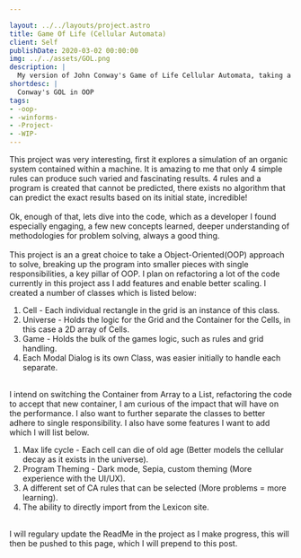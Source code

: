 ```yaml
---

layout: ../../layouts/project.astro
title: Game Of Life (Cellular Automata)
client: Self
publishDate: 2020-03-02 00:00:00
img: ../../assets/GOL.png
description: |
  My version of John Conway's Game of Life Cellular Automata, taking a heavily Object-Oriented approach. (WIP)
shortdesc: |
  Conway's GOL in OOP
tags:
- -oop- 
- -winforms-
- -Project-
- -WIP-
---
```


This project was very interesting, first it explores a simulation of an organic system contained within a machine.
It is amazing to me that only 4 simple rules can produce such varied and fascinating results. 4 rules and a program is created that cannot be predicted, there exists no algorithm that can predict the exact results based on its initial state, incredible!
\
\
Ok, enough of that, lets dive into the code, which as a developer I found especially engaging, a few new concepts learned, deeper understanding of methodologies for problem solving, always a good thing.
\
\
This project is an a great choice to take a Object-Oriented(OOP) approach to solve, breaking up the program into smaller pieces with single responsibilities, a key pillar of OOP. I plan on refactoring a lot of the code currently in this project ass I add features and enable better scaling. I created a number of classes which is listed below:

1. Cell - Each individual rectangle in the grid is an instance of this class.
2. Universe - Holds the logic for the Grid and the Container for the Cells, in this case a 2D array of Cells.
3. Game - Holds the bulk of the games logic, such as rules and grid handling.
4. Each Modal Dialog is its own Class, was easier initially to handle each separate.

\
I intend on switching the Container from Array to a List, refactoring the code to accept that new container, I am curious of the impact that will have on the performance. I also want to further separate the classes to better adhere to single responsibility. I also have some features I want to add which I will list below.

1. Max life cycle - Each cell can die of old age (Better models the cellular decay as it exists in the universe).
2. Program Theming - Dark mode, Sepia, custom theming (More experience with the UI/UX).
3. A different set of CA rules that can be selected (More problems = more learning).
4. The ability to directly import from the Lexicon site.

\
I will regulary update the ReadMe in the project as I make progress, this will then be pushed to this page, which I will prepend to this post.


